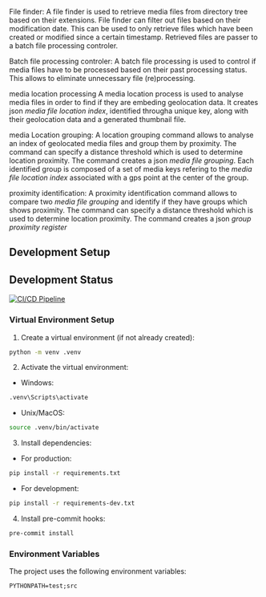 File finder:
A file finder is used to retrieve media files from directory tree based on their extensions.
File finder can filter out files based on their modification date. This can be used to only
retrieve files which have been created or modified since a certain timestamp.
Retrieved files are passer to a batch file processing controler.

Batch file processing controler:
A batch file processing is used to control if media files have to be processed based on their
past processing status. This allows to eliminate unnecessary file (re)processing.

media location processing
A media location process is used to analyse media files in order to find if they are embeding geolocation data.
It creates json *media file location index*, identified througha unique key, along with their
geolocation data and a generated thumbnail file.

media Location grouping:
A location grouping command allows to analyse an index of geolocated media files and group them by proximity.
The command can specify a distance threshold which is used to determine location proximity.
The command creates a json *media file grouping*. Each identified group is composed of a set of media keys refering
to the *media file location index* associated with a gps point at the center of the group.

proximity identification:
A proximity identification command allows to compare two *media file grouping* and identify if they have
groups which shows proximity. The command can specify a distance threshold which is used to determine location proximity.
The command creates a json *group proximity register*

## Development Setup

## Development Status
[![CI/CD Pipeline](https://github.com/jmarc580625/medialocate/actions/workflows/ci.yml/badge.svg)](https://github.com/jmarc580625/medialocate/actions/workflows/ci.yml)

### Virtual Environment Setup

1. Create a virtual environment (if not already created):
```bash
python -m venv .venv
```
2. Activate the virtual environment:
- Windows:
```bash
.venv\Scripts\activate
```
- Unix/MacOS:
```bash
source .venv/bin/activate
```
3. Install dependencies:
- For production:
```bash
pip install -r requirements.txt
```
- For development:
```bash
pip install -r requirements-dev.txt
```
4. Install pre-commit hooks:
```bash
pre-commit install
```
### Environment Variables
The project uses the following environment variables:
```
PYTHONPATH=test;src

